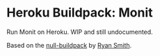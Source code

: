 # Heroku Buildpack: Monit

Run Monit on Heroku. WIP and still undocumented.

Based on the [null-buildpack][null-buildpack] by [Ryan Smith][ryandotsmith].

[null-buildpack]: https://github.com/ryandotsmith/null-buildpack
[ryandotsmith]: https://github.com/ryandotsmith
